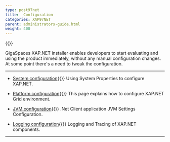 ```yaml
---
type: post97net
title:  Configuration
categories: XAP97NET
parent: administrators-guide.html
weight: 400
---
```


{{<wbr>}}



GigaSpaces XAP.NET installer enables developers to start evaluating and using the product immediately, without any manual configuration changes.
At some point there's a need to tweak the configuration.

<hr/>

- [System configuration](./system-configuration.html){{<wbr>}}
Using System Properties to configure XAP.NET.


- [Platform configuration](./system-configuration-list.html){{<wbr>}}
This page explains how to configure XAP.NET Grid environment.

- [JVM configuration](./jvm-configuration.html){{<wbr>}}
.Net Client application JVM Settings Configuration.

- [Logging configuration](./log-configuration.html){{<wbr>}}
Logging and Tracing of XAP.NET components.




<hr/>


